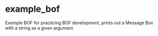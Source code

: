 # example_bof
Example BOF for practicing BOF development, prints out a Message Box with a string as a given argument
